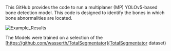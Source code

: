 This GitHub provides the code to run a multiplaner (MP) YOLOv5-based bone detection model. This code is designed to identify the bones in which bone abnormalities are located.

![Example_Results](https://github.com/user-attachments/assets/c0578303-38dd-4dc0-be04-b09b631acba3)

The Models were trained on a selection of the [https://github.com/wasserth/TotalSegmentator](TotalSegmentator dataset)
